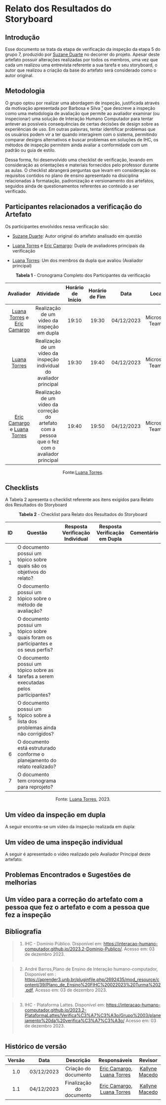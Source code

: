 # **Relato dos Resultados do Storyboard**

## Introdução

Esse documento se trata da etapa de verificação da inspeção da etapa 5 do grupo 7, produzido por [Suzane Duarte](https://github.com/suzaneduarte) no decorrer do projeto. Apesar deste artefato possuir alterações realizadas por todos os membros, uma vez que cada um realizou uma entrevista referente a sua tarefa e seu storyboard, o autor que realizou a criação da base do artefato será considerado como o autor original.

## Metodologia

O grupo optou por realizar uma abordagem de inspeção, justificada através da motivação apresentada por Barbosa e Silva <a id="anchor_1" href="#REF1">¹</a> que descreve a inspeção como uma metodologia de avaliação que permite ao avaliador examinar (ou inspecionar) uma solução de Interação Humano Computador para tentar antever as possíveis consequências de certas decisões de design sobre as experiências de uso. Em outras palavras, tentar identificar problemas que os usuários podem vir a ter quando interagirem com o sistema, permitindo comparar designs alternativos e buscar problemas em soluções de IHC, os métodos de inspeção permitem ainda avaliar a conformidade com um padrão ou guia de estilo.

Dessa forma, foi desenvolvido uma checklist de verificação, levando em consideração as orientações e materiais fornecidos pelo professor durante as aulas. O checklist abrangerá perguntas que levam em consideração os requisitos contidos no plano de ensino apresentado na disiciplina relacionadas à formatação, padronização e versionamento dos artefatos, seguidos ainda de questionamentos referentes ao conteúdo a ser verificado.

## Participantes relacionados a verificação do Artefato

Os participantes envolvidos nessa verificação são:

- [Suzane Duarte](https://github.com/suzaneduarte): Autor original do artefato analisado em questão

- [Luana Torres](https://github.com/luanatorress) e [Eric Camargo](https://github.com/Ericcs10): Dupla de avaliadores principais da verificação

- [Luana Torres](https://github.com/luanatorress): Um dos membros da dupla que avaliou (Avaliador principal)


<center>

**Tabela 1** - Cronograma Completo dos Participantes da verificação

|                                                                      Avaliador                                                                       |                                            Atividade                                            | Horário de Início | Horário de Fim |    Data    |      Local      |
| :--------------------------------------------------------------------------------------------------------------------------------------------------: | :---------------------------------------------------------------------------------------------: | :---------------: | :------------: | :--------: | :-------------: |
|                          [Luana Torres](https://github.com/luanatorress) e [Eric Camargo](https://github.com/Ericcs10)                          |                           Realização de um vídeo da inspeção em dupla                           |       19:10       |     19:30      | 04/12/2023 | Microsoft Teams |
|                                                   [Luana Torres](https://github.com/luanatorress)                                                   |              Realização de um vídeo da inspeção individual do avaliador principal               |       19:30       |     19:40      | 04/12/2023 | Microsoft Teams |
| [Eric Camargo](https://github.com/Ericcs10) e [Luana Torres](https://github.com/luanatorress) | Realização de um vídeo da correção do artefato com a pessoa que o fez com o avaliador principal |       19:40      |     19:50      | 04/12/2023 | Microsoft Teams |

Fonte:[Luana Torres](https://github.com/luanatorress).

</center>

## Checklists

A Tabela 2 apresenta o checklist referente aos itens exigidos para Relato dos Resultados do Storyboard

<center>

**Tabela 2** - Checklist para Relato dos Resultados do Storyboard


|        ID        | Questão                                                                                              | Resposta Verificação Individual  | Resposta Verificação em Dupla  | Comentário                                             |
| :--------------: | ------------------------------------------------------------------------------------------------------ | :--------: |:--------: | -------------------------------------------------------- |
|        1        | O documento possui um tópico sobre quais são os objetivos do relato?                                   |        |       |                                                          |
|        2        | O documento possui um tópico sobre o método de avaliação?                          |        |                                                          |       |
|        3         | O documento possui um tópico sobre quais foram os participantes e os seus perfis?                      |       |              |       |
|        4         | O documento possui um tópico sobre as tarefas a serem executadas pelos participantes?                  |         |                      |       |
|        5       | O documento possui um tópico sobre a lista dos problemas ainda não corrigidos?          |     |      |                                |                               
|        6        | O documento está estruturado conforme o planejamento do relato realizado?      |       |               |       |
|        7        | O documento tem cronograma para reprojeto?      |       |               |       |

Fonte: [Luana Torres](https://github.com/luanatorress), 2023.

</center>

## Um vídeo da inspeção em dupla

A seguir encontra-se um vídeo da inspeção realizada em dupla:

## Um vídeo de uma inspeção individual

A seguir é apresentado o vídeo realizado pelo Avaliador Principal deste artefato:

## Problemas Encontrados e Sugestões de melhorias

## Um vídeo para a correção do artefato com a pessoa que fez o artefato e com a pessoa que fez a inspeção

## Bibliografia

> 1. IHC - Domínio Público. Disponível em: https://interacao-humano-computador.github.io/2023.2-Dominio-Publico/. Acesso em: 03 de dezembro 2023.<br></br>

> 2. André Barros,Plano de Ensino de Interação humano-computador, Disponível em : https://aprender3.unb.br/pluginfile.php/2692435/mod_resource/content/39/Plano_de_Ensino%20FIHC%20022023%20Turma%202.pdf, Acesso em: 03 de dezembro 2023.<br></br>

> 3. IHC - Plataforma Lattes. Disponível em: https://interacao-humano-computador.github.io/2023.2-PlataformaLattes/Verifica%C3%A7%C3%A3o/Grupo%2003/planejamento%20da%20verifica%C3%A7%C3%A3o/ Acesso em: 03 de dezembro 2023.<br></br>

## Histórico de versão

| Versão |    Data    |                 Descrição                  |                   Responsáveis                    |                   Revisor                   |
| :----: | :--------: | :----------------------------------------: | :-----------------------------------------------: | :-----------------------------------------: |
|  1.0   | 03/12/2023 | Criação do documento |  [Eric Camargo](https://github.com/Ericcs10), [Luana Torres](https://github.com/luanatorress) | [Kallyne Macedo](https://github.com/kalipassos) |
|  1.1   | 04/12/2023 | Finalização do documento |  [Eric Camargo](https://github.com/Ericcs10), [Luana Torres](https://github.com/luanatorress) | [Kallyne Macedo](https://github.com/kalipassos) |